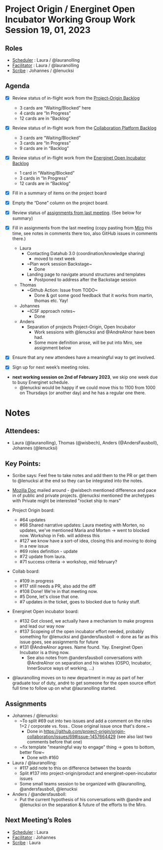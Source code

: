 # Project Origin / Energinet Open Incubator Working Group Work Session 19, 01, 2023

## Roles
- [Scheduler] : Laura / @lauranolling
- [Facilitator] : Laura / @lauranolling
- [Scribe] : Johannes / @lenucksi

## Agenda

- [x] Review status of in-flight work from the [Project-Origin Backlog]
  - 3 cards are “Waiting/Blocked” here 
  - 4 cards are “In Progress” 
  - 12 cards are in “Backlog” 
- [x] Review status of in-flight work from the [Collaboration Platform Backlog]
  - 3 cards are “Waiting/Blocked”
  - 3 cards are “In Progress”
  - 9 cards are in “Backlog” 
- [x] Review status of in-flight work from the [Energinet Open Incubator Backlog]
  - 1 card in “Waiting/Blocked”
  - 3 cards in “In Progress” 
  - 12 cards are in “Backlog”
- [x] Fill in a summary of items on the project board
- [x] Empty the “Done” column on the project board.
- [x] Review status of [assignments from last meeting](https://miro.com/app/board/uXjVP3As-l8=/?moveToWidget=3458764542722156846&cot=14). (See below for summary)
- [x] Fill in assignments from the last meeting (copy pasting from [Miro](https://miro.com/app/board/uXjVP3As-l8=/?moveToWidget=3458764542722156846&cot=14) this time, see notes in comments there too, also GitHub issues in comments there.)
  - Laura
    - Contacting Datahub 3.0  (coordination/knowledge sharing)
      - moved to next week
    - ~Plan work session Backstage~
      - Done
    - Landing page to navigate around structures and templates
      - Postponed to address after the Backstage session
  - Thomas
    - ~Github Action: Issue from TODO~
      - Done & got some good feedback that it works from martin, thomas etc. Yay!
  - Johannes 
    - ~ICSF approach notes~
      - Done
  - Anders
    - Separation of projects Project-Origin, Open Incubator
      - Work sessions with @lenucksi and @AndreAlnor have been had.
      - Some more definition arose, will be put into Miro, see assignment below 

- [x] Ensure that any new attendees have a meaningful way to get involved.
- [x] Sign up for next week’s meeting roles.

- **next working session on 2nd of February 2023**, we skip one week due to busy Energinet schedule.
  - @lenucksi would be happy if we could move this to 1100 from 1000 on Thursdays (or another day) and he has a regular one there.

# Notes

## Attendees:
- Laura (@lauranolling), Thomas (@wisbech), Anders (@AndersFausboll), Johannes (@lenucksi)

## Key Points:
- Scribe says: Feel free to take notes and add them to the PR or get them to @lenucksi at the end so they can be integrated into the notes.
- [Mozilla Doc](https://opentechstrategies.com/archetypes-files/open-source-archetypes-v2-quick-ref.pdf) mailed around - @wisbech mentioned difference and pace in of public and private projects. @lenucksi mentioned the archetypes with Private might be interested "rocket ship to mars" 

- Project Origin board:
  - #64 updates
  - #68 Shared narrative updates: Laura meeting with Morten, no updates, we've mentioned Maria and Morten -> went to blocked now. Workshop in Feb. will address this
  - #127 we know have a sort-of idea, closing this and moving to doing in a new issue
  - #69 roles definition - update
  - #72 update from laura.
  - #71 success criteria -> workshop, mid february?
 
- Collab board:
  - #109 in progress
  - #117 still needs a PR, also add the diff
  - #108 Done! We're in that meeting now.
  - #5 Done, let's close that one.
  - #7 updates in the ticket, goes to blocked due to funky stuff. 
 
- Energinet Open incubator board:
  - #132 Got closed, we actually have a mechanism to make progress and lead our way now
  - #137 Scopeing of the open incubator effort needed, probably something for @lenucksi and @andersfausboll -> done as far as this issue goes, see assignments for future
  - #131 @AndreAlnor agrees. Name found. Yay. Energinet Open Incubator is a thing now.
    - See also notes from @andersfausboll conversations with @AndreAlnor on separation and his wishes (OSPO, Incubator, InnerSource ways of working, ...)
 
 - @lauranolling moves on to new department in may as part of her graduate tour of duty, andré to get someone for the open source effort full time to follow up on what @lauranolling started. 
 
## Assignments
- Johannes / @lenucksi:
  - ~To split #69 out into two issues and add a comment on the roles 1+2 / corporate vs. foss.. Close original issue once that's done.~
    - Done in https://github.com/project-origin/origin-collaboration/issues/69#issue-1457664429 (see also last two comments before that one)
  - ~fix template "meaningful way to engage" thing -> goes to bottom, better flow~
    - Done with #160 
- Laura / @lauranolling:
  - #117 add note to this on difference between the boards
  - Split #137 into project-origin/product and energinet-open-incubator issues
  - Some small teams session to be organized with @lauranolling, @andersfausboll, @lenucksi 
- Anders / @andersfausboll:
  - Put the current hypothesis of his conversations with @andre and @lenucksi on the separation & future of the efforts to the Miro.

## Next Meeting’s Roles

- [Scheduler] : Laura 
- [Facilitator] : Johannes 
- [Scribe] : Laura

<!-- anchorlink style use -->
[Project-Origin Backlog]: https://github.com/orgs/project-origin/projects/6/views/2
[Collaboration Platform Backlog]: https://github.com/orgs/project-origin/projects/2/views/1
[Energinet Open Incubator Backlog]: https://github.com/orgs/energinet-open-incubator/projects/1/views/1

[Scheduler]: https://github.com/project-origin/origin-collaboration/blob/main/docs/guidelines/roles.md#scheduler
[Facilitator]: https://github.com/project-origin/origin-collaboration/blob/main/docs/guidelines/roles.md#facilitator
[Scribe]: https://github.com/project-origin/origin-collaboration/blob/main/docs/guidelines/roles.md#scribe

[Open Incubator organization]: https://github.com/energinet-open-incubator
[Assignments]: #assignments
